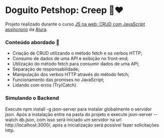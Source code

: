 # Doguito Petshop: Creep :dog::hearts:

Projeto realizado durante o curso <a href="https://cursos.alura.com.br/course/javascript-crud-assincrono" target="_blank">JS na web: CRUD com JavaScript assíncrono</a> da <a href="https://www.alura.com.br/" target="_blank">Alura</a>.

### Conteúdo abordado :page_with_curl:

<ul>
  <li>Criação de CRUD utilizando o método fetch e os verbos HTTP;</li>
  <li>Consumo de dados de uma API e exibição no front-end;</li>
  <li>Utilização do método fetch para consumir dados de uma API;</li>
  <li>Separação de responsabilidade;</li>
  <li>Manipulação dos verbos HTTP através do método fetch;</li>
  <li>Funcionamento das promises no JavaScript;</li>
  <li>Lidando com erros (Try/Catch).</li>
</ul>

### Simulando o Backend

Execute npm install -g json-server para instalar globalmente o servidor json. Após a instalação entre na pasta do projeto e execute json-server --watch db.json, com isso será iniciado um servidor na url http://localhost:3000/, após a inicialização será possível fazer solicitações http.
